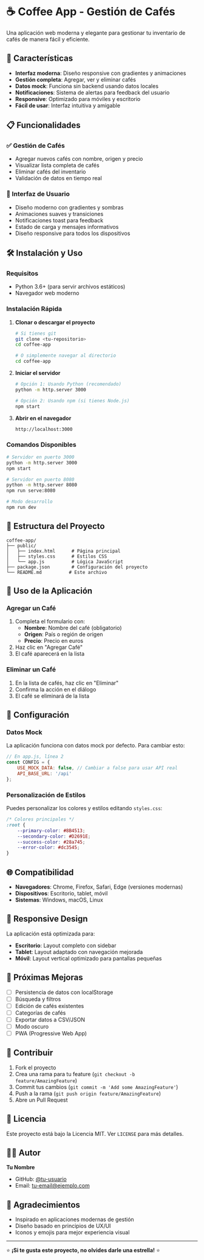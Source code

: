 # ☕ Coffee App - Gestión de Cafés

Una aplicación web moderna y elegante para gestionar tu inventario de cafés de manera fácil y eficiente.

## 🚀 Características

- **Interfaz moderna**: Diseño responsive con gradientes y animaciones
- **Gestión completa**: Agregar, ver y eliminar cafés
- **Datos mock**: Funciona sin backend usando datos locales
- **Notificaciones**: Sistema de alertas para feedback del usuario
- **Responsive**: Optimizado para móviles y escritorio
- **Fácil de usar**: Interfaz intuitiva y amigable

## 📋 Funcionalidades

### ✅ Gestión de Cafés
- Agregar nuevos cafés con nombre, origen y precio
- Visualizar lista completa de cafés
- Eliminar cafés del inventario
- Validación de datos en tiempo real

### 🎨 Interfaz de Usuario
- Diseño moderno con gradientes y sombras
- Animaciones suaves y transiciones
- Notificaciones toast para feedback
- Estado de carga y mensajes informativos
- Diseño responsive para todos los dispositivos

## 🛠️ Instalación y Uso

### Requisitos
- Python 3.6+ (para servir archivos estáticos)
- Navegador web moderno

### Instalación Rápida

1. **Clonar o descargar el proyecto**
   ```bash
   # Si tienes git
   git clone <tu-repositorio>
   cd coffee-app
   
   # O simplemente navegar al directorio
   cd coffee-app
   ```

2. **Iniciar el servidor**
   ```bash
   # Opción 1: Usando Python (recomendado)
   python -m http.server 3000
   
   # Opción 2: Usando npm (si tienes Node.js)
   npm start
   ```

3. **Abrir en el navegador**
   ```
   http://localhost:3000
   ```

### Comandos Disponibles

```bash
# Servidor en puerto 3000
python -m http.server 3000
npm start

# Servidor en puerto 8080
python -m http.server 8080
npm run serve:8080

# Modo desarrollo
npm run dev
```

## 📁 Estructura del Proyecto

```
coffee-app/
├── public/
│   ├── index.html      # Página principal
│   ├── styles.css      # Estilos CSS
│   └── app.js          # Lógica JavaScript
├── package.json        # Configuración del proyecto
└── README.md          # Este archivo
```

## 🎯 Uso de la Aplicación

### Agregar un Café
1. Completa el formulario con:
   - **Nombre**: Nombre del café (obligatorio)
   - **Origen**: País o región de origen
   - **Precio**: Precio en euros
2. Haz clic en "Agregar Café"
3. El café aparecerá en la lista

### Eliminar un Café
1. En la lista de cafés, haz clic en "Eliminar"
2. Confirma la acción en el diálogo
3. El café se eliminará de la lista

## 🔧 Configuración

### Datos Mock
La aplicación funciona con datos mock por defecto. Para cambiar esto:

```javascript
// En app.js, línea 2
const CONFIG = {
    USE_MOCK_DATA: false, // Cambiar a false para usar API real
    API_BASE_URL: '/api'
};
```

### Personalización de Estilos
Puedes personalizar los colores y estilos editando `styles.css`:

```css
/* Colores principales */
:root {
    --primary-color: #8B4513;
    --secondary-color: #D2691E;
    --success-color: #28a745;
    --error-color: #dc3545;
}
```

## 🌐 Compatibilidad

- **Navegadores**: Chrome, Firefox, Safari, Edge (versiones modernas)
- **Dispositivos**: Escritorio, tablet, móvil
- **Sistemas**: Windows, macOS, Linux

## 📱 Responsive Design

La aplicación está optimizada para:
- **Escritorio**: Layout completo con sidebar
- **Tablet**: Layout adaptado con navegación mejorada
- **Móvil**: Layout vertical optimizado para pantallas pequeñas

## 🚀 Próximas Mejoras

- [ ] Persistencia de datos con localStorage
- [ ] Búsqueda y filtros
- [ ] Edición de cafés existentes
- [ ] Categorías de cafés
- [ ] Exportar datos a CSV/JSON
- [ ] Modo oscuro
- [ ] PWA (Progressive Web App)

## 🤝 Contribuir

1. Fork el proyecto
2. Crea una rama para tu feature (`git checkout -b feature/AmazingFeature`)
3. Commit tus cambios (`git commit -m 'Add some AmazingFeature'`)
4. Push a la rama (`git push origin feature/AmazingFeature`)
5. Abre un Pull Request

## 📄 Licencia

Este proyecto está bajo la Licencia MIT. Ver `LICENSE` para más detalles.

## 👨‍💻 Autor

**Tu Nombre**
- GitHub: [@tu-usuario](https://github.com/tu-usuario)
- Email: tu-email@ejemplo.com

## 🙏 Agradecimientos

- Inspirado en aplicaciones modernas de gestión
- Diseño basado en principios de UX/UI
- Iconos y emojis para mejor experiencia visual

---

⭐ **¡Si te gusta este proyecto, no olvides darle una estrella!** ⭐

